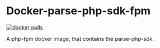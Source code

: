 # Docker-parse-php-sdk-fpm
[![docker pulls](https://img.shields.io/docker/pulls/maaeps/parse-php-sdk-fpm.svg)](https://registry.hub.docker.com/r/maaeps/parse-php-sdk-fpm)

 A php-fpm docker image, that contains the  parse-php-sdk.
